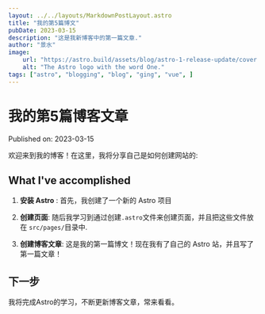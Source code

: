 ```yaml
---
layout: ../../layouts/MarkdownPostLayout.astro
title: "我的第5篇博文"
pubDate: 2023-03-15
description: "这是我新博客中的第一篇文章."
author: "景水"
image:
    url: "https://astro.build/assets/blog/astro-1-release-update/cover.jpeg"
    alt: "The Astro logo with the word One."
tags: ["astro", "blogging", "blog", "ging", "vue", ]
---
```


# 我的第5篇博客文章

Published on: 2023-03-15

欢迎来到我的博客！在这里，我将分享自己是如何创建网站的:

## What I've accomplished

1. **安装 Astro** : 首先，我创建了一个新的 Astro 项目

2. **创建页面**: 随后我学习到通过创建`.astro`文件来创建页面，并且把这些文件放在 `src/pages/`目录中.

3. **创建博客文章**: 这是我的第一篇博文！现在我有了自己的 Astro 站，并且写了第一篇文章！

## 下一步
我将完成Astro的学习，不断更新博客文章，常来看看。